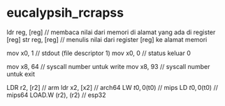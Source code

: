 # eucalypsih_rcrapss
ldr reg, [reg] // membaca nilai dari memori di alamat yang ada di register [reg]
str reg, [reg] // menulis nilai dari register [reg] ke alamat memori

mov x0,  1 // stdout (file descriptor 1)
mov x0,  0 // status keluar 0

mov x8, 64 // syscall number untuk write
mov x8, 93 // syscall number untuk exit


LDR r2, [r2] // arm
ldr x2, [x2] // arch64
LW $t0,  0($t0) // mips
LD $t0,  0($t0) // mips64
LOAD.W (r2), (r2) // esp32







